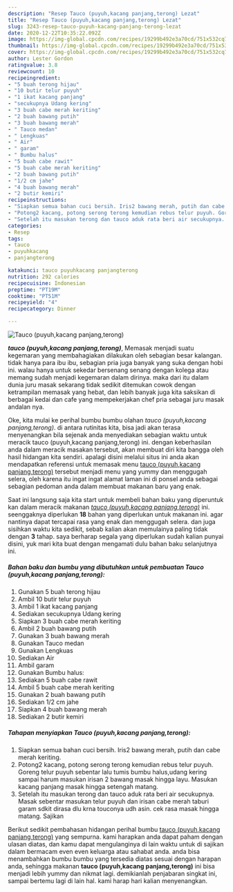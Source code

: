 ```yaml
---
description: "Resep Tauco (puyuh,kacang panjang,terong) Lezat"
title: "Resep Tauco (puyuh,kacang panjang,terong) Lezat"
slug: 3243-resep-tauco-puyuh-kacang-panjang-terong-lezat
date: 2020-12-22T10:35:22.092Z
image: https://img-global.cpcdn.com/recipes/19299b492e3a70cd/751x532cq70/tauco-puyuhkacang-panjangterong-foto-resep-utama.jpg
thumbnail: https://img-global.cpcdn.com/recipes/19299b492e3a70cd/751x532cq70/tauco-puyuhkacang-panjangterong-foto-resep-utama.jpg
cover: https://img-global.cpcdn.com/recipes/19299b492e3a70cd/751x532cq70/tauco-puyuhkacang-panjangterong-foto-resep-utama.jpg
author: Lester Gordon
ratingvalue: 3.8
reviewcount: 10
recipeingredient:
- "5 buah terong hijau"
- "10 butir telur puyuh"
- "1 ikat kacang panjang"
- "secukupnya Udang kering"
- "3 buah cabe merah keriting"
- "2 buah bawang putih"
- "3 buah bawang merah"
- " Tauco medan"
- " Lengkuas"
- " Air"
- " garam"
- " Bumbu halus"
- "5 buah cabe rawit"
- "5 buah cabe merah keriting"
- "2 buah bawang putih"
- "1/2 cm jahe"
- "4 buah bawang merah"
- "2 butir kemiri"
recipeinstructions:
- "Siapkan semua bahan cuci bersih. Iris2 bawang merah, putih dan cabe merah keriting."
- "Potong2 kacang, potong serong terong kemudian rebus telur puyuh. Goreng telur puyuh sebentar lalu tumis bumbu halus,udang kering sampai harum masukan irisan 2 bawang masak hingga layu. Masukan kacang panjang masak hingga setengah matang."
- "Setelah itu masukan terong dan tauco aduk rata beri air secukupnya. Masak sebentar masukan telur puyuh dan irisan cabe merah taburi garam sdkit dirasa dlu krna touconya udh asin. cek rasa masak hingga matang. Sajikan"
categories:
- Resep
tags:
- tauco
- puyuhkacang
- panjangterong

katakunci: tauco puyuhkacang panjangterong 
nutrition: 292 calories
recipecuisine: Indonesian
preptime: "PT19M"
cooktime: "PT51M"
recipeyield: "4"
recipecategory: Dinner

---
```



![Tauco (puyuh,kacang panjang,terong)](https://img-global.cpcdn.com/recipes/19299b492e3a70cd/751x532cq70/tauco-puyuhkacang-panjangterong-foto-resep-utama.jpg)

<b><i>tauco (puyuh,kacang panjang,terong)</i></b>, Memasak menjadi suatu kegemaran yang membahagiakan dilakukan oleh sebagian besar kalangan. tidak hanya para ibu ibu, sebagian pria juga banyak yang suka dengan hobi ini. walau hanya untuk sekedar bersenang senang dengan kolega atau memang sudah menjadi kegemaran dalam dirinya. maka dari itu dalam dunia juru masak sekarang tidak sedikit ditemukan cowok dengan ketrampilan memasak yang hebat, dan lebih banyak juga kita saksikan di berbagai kedai dan cafe yang mempekerjakan chef pria sebagai juru masak andalan nya.

Oke, kita mulai ke perihal bumbu bumbu olahan <i>tauco (puyuh,kacang panjang,terong)</i>. di antara rutinitas kita, bisa jadi akan terasa menyenangkan bila sejenak anda menyediakan sebagian waktu untuk meracik tauco (puyuh,kacang panjang,terong) ini. dengan keberhasilan anda dalam meracik masakan tersebut, akan membuat diri kita bangga oleh hasil hidangan kita sendiri. apalagi disini melalui situs ini anda akan mendapatkan referensi untuk memasak menu <u>tauco (puyuh,kacang panjang,terong)</u> tersebut menjadi menu yang yummy dan menggugah selera, oleh karena itu ingat ingat alamat laman ini di ponsel anda sebagai sebagian pedoman anda dalam membuat makanan baru yang enak.




Saat ini langsung saja kita start untuk membeli bahan baku yang diperuntuk kan dalam meracik makanan <u><i>tauco (puyuh,kacang panjang,terong)</i></u> ini. seenggaknya diperlukan <b>18</b> bahan yang diperlukan untuk makanan ini. agar nantinya dapat tercapai rasa yang enak dan menggugah selera. dan juga sisihkan waktu kita sedikit, sebab kalian akan memulainya paling tidak dengan <b>3</b> tahap. saya berharap segala yang diperlukan sudah kalian punyai disini, yuk mari kita buat dengan mengamati dulu bahan baku selanjutnya ini.

<!--inarticleads1-->

##### Bahan baku dan bumbu yang dibutuhkan untuk pembuatan Tauco (puyuh,kacang panjang,terong):

1. Gunakan 5 buah terong hijau
1. Ambil 10 butir telur puyuh
1. Ambil 1 ikat kacang panjang
1. Sediakan secukupnya Udang kering
1. Siapkan 3 buah cabe merah keriting
1. Ambil 2 buah bawang putih
1. Gunakan 3 buah bawang merah
1. Gunakan  Tauco medan
1. Gunakan  Lengkuas
1. Sediakan  Air
1. Ambil  garam
1. Gunakan  Bumbu halus:
1. Sediakan 5 buah cabe rawit
1. Ambil 5 buah cabe merah keriting
1. Gunakan 2 buah bawang putih
1. Sediakan 1/2 cm jahe
1. Siapkan 4 buah bawang merah
1. Sediakan 2 butir kemiri




<!--inarticleads2-->

##### Tahapan menyiapkan Tauco (puyuh,kacang panjang,terong):

1. Siapkan semua bahan cuci bersih. Iris2 bawang merah, putih dan cabe merah keriting.
1. Potong2 kacang, potong serong terong kemudian rebus telur puyuh. Goreng telur puyuh sebentar lalu tumis bumbu halus,udang kering sampai harum masukan irisan 2 bawang masak hingga layu. Masukan kacang panjang masak hingga setengah matang.
1. Setelah itu masukan terong dan tauco aduk rata beri air secukupnya. Masak sebentar masukan telur puyuh dan irisan cabe merah taburi garam sdkit dirasa dlu krna touconya udh asin. cek rasa masak hingga matang. Sajikan




Berikut sedikit pembahasan hidangan perihal bumbu <u>tauco (puyuh,kacang panjang,terong)</u> yang sempurna. kami harapkan anda dapat paham dengan ulasan diatas, dan kamu dapat mengulanginya di lain waktu untuk di sajikan dalam bermacam even even keluarga atau sahabat anda. anda bisa menambahkan bumbu bumbu yang tersedia diatas sesuai dengan harapan anda, sehingga makanan <b>tauco (puyuh,kacang panjang,terong)</b> ini bisa menjadi lebih yummy dan nikmat lagi. demikianlah penjabaran singkat ini, sampai bertemu lagi di lain hal. kami harap hari kalian menyenangkan.
